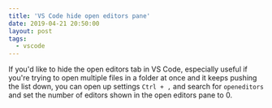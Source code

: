 ```yaml
---
title: 'VS Code hide open editors pane'
date: 2019-04-21 20:50:00
layout: post
tags:
  - vscode
---
```


If you'd like to hide the open editors tab in VS Code, especially useful if you're trying to open multiple files in a folder at once and it keeps pushing the list down, you can open up settings `Ctrl + ,` and search for `openeditors` and set the number of editors shown in the open editors pane to 0.
